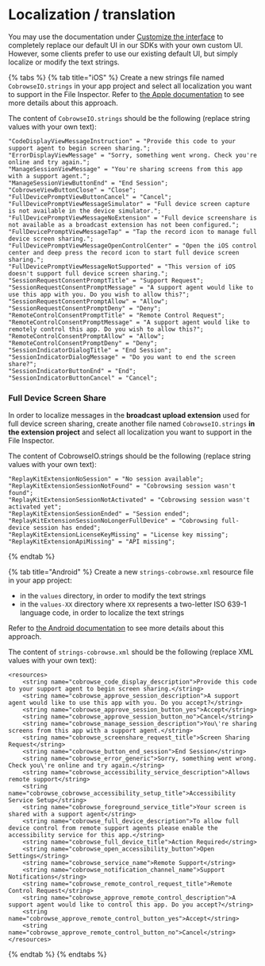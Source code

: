 # Localization / translation

You may use the documentation under [Customize the interface](./) to completely replace our default UI in our SDKs with your own custom UI. However, some clients prefer to use our existing default UI, but simply localize or modify the text strings.

{% tabs %}
{% tab title="iOS" %}
Create a new strings file named `CobrowseIO.strings` in your app project and select all localization you want to support in the File Inspector. Refer to [the Apple documentation](https://developer.apple.com/documentation/xcode/localization) to see more details about this approach.

The content of `CobrowseIO.strings` should be the following (replace string values with your own text):

```
"CodeDisplayViewMessageInstruction" = "Provide this code to your support agent to begin screen sharing.";
"ErrorDisplayViewMessage" = "Sorry, something went wrong. Check you're online and try again.";
"ManageSessionViewMessage" = "You're sharing screens from this app with a support agent.";
"ManageSessionViewButtonEnd" = "End Session";
"CobrowseViewButtonClose" = "Close";
"FullDevicePromptViewButtonCancel" = "Cancel";
"FullDevicePromptViewMessageSimulator" = "Full device screen capture is not available in the device simulator.";
"FullDevicePromptViewMessageNoExtension" = "Full device screenshare is not available as a broadcast extension has not been configured.";
"FullDevicePromptViewMessageTap" = "Tap the record icon to manage full device screen sharing.";
"FullDevicePromptViewMessageOpenControlCenter" = "Open the iOS control center and deep press the record icon to start full device screen sharing.";
"FullDevicePromptViewMessageNotSupported" = "This version of iOS doesn't support full device screen sharing.";
"SessionRequestConsentPromptTitle" = "Support Request";
"SessionRequestConsentPromptMessage" = "A support agent would like to use this app with you. Do you wish to allow this?";
"SessionRequestConsentPromptAllow" = "Allow";
"SessionRequestConsentPromptDeny" = "Deny";
"RemoteControlConsentPromptTitle" = "Remote Control Request";
"RemoteControlConsentPromptMessage" = "A support agent would like to remotely control this app. Do you wish to allow this?";
"RemoteControlConsentPromptAllow" = "Allow";
"RemoteControlConsentPromptDeny" = "Deny";
"SessionIndicatorDialogTitle" = "End Session";
"SessionIndicatorDialogMessage" = "Do you want to end the screen share?";
"SessionIndicatorButtonEnd" = "End";
"SessionIndicatorButtonCancel" = "Cancel";
```

### Full Device Screen Share

In order to localize messages in the **broadcast upload extension** used for full device screen sharing, create another file named `CobrowseIO.strings` **in the extension project** and select all localization you want to support in the File Inspector.

The content of CobrowseIO.strings should be the following (replace string values with your own text):

```
"ReplayKitExtensionNoSession" = "No session available";
"ReplayKitExtensionSessionNotFound" = "Cobrowsing session wasn't found";
"ReplayKitExtensionSessionNotActivated" = "Cobrowsing session wasn't activated yet";
"ReplayKitExtensionSessionEnded" = "Session ended";
"ReplayKitExtensionSessionNoLongerFullDevice" = "Cobrowsing full-device session has ended";
"ReplayKitExtensionLicenseKeyMissing" = "License key missing";
"ReplayKitExtensionApiMissing" = "API missing";
```
{% endtab %}

{% tab title="Android" %}
Create a new `strings-cobrowse.xml` resource file in your app project:

* in the `values` directory, in order to modify the text strings
* in the `values-XX` directory where `XX` represents a two-letter ISO 639-1 language code, in order to localize the text strings

Refer to [the Android documentation](https://developer.android.com/guide/topics/resources/localization) to see more details about this approach.

The content of `strings-cobrowse.xml` should be the following (replace XML values with your own text):

```markup
<resources>
    <string name="cobrowse_code_display_description">Provide this code to your support agent to begin screen sharing.</string>
    <string name="cobrowse_approve_session_description">A support agent would like to use this app with you. Do you accept?</string>
    <string name="cobrowse_approve_session_button_yes">Accept</string>
    <string name="cobrowse_approve_session_button_no">Cancel</string>
    <string name="cobrowse_manage_session_description">You\'re sharing screens from this app with a support agent.</string>
    <string name="cobrowse_screenshare_request_title">Screen Sharing Request</string>
    <string name="cobrowse_button_end_session">End Session</string>
    <string name="cobrowse_error_generic">Sorry, something went wrong. Check you\'re online and try again.</string>
    <string name="cobrowse_accessibility_service_description">Allows remote support</string>
    <string name="cobrowse_cobrowse_accessibility_setup_title">Accessibility Service Setup</string>
    <string name="cobrowse_foreground_service_title">Your screen is shared with a support agent</string>
    <string name="cobrowse_full_device_description">To allow full device control from remote support agents please enable the accessibility service for this app.</string>
    <string name="cobrowse_full_device_title">Action Required</string>
    <string name="cobrowse_open_accessibility_button">Open Settings</string>
    <string name="cobrowse_service_name">Remote Support</string>
    <string name="cobrowse_notification_channel_name">Support Notifications</string>
    <string name="cobrowse_remote_control_request_title">Remote Control Request</string>
    <string name="cobrowse_approve_remote_control_description">A support agent would like to control this app. Do you accept?</string>
    <string name="cobrowse_approve_remote_control_button_yes">Accept</string>
    <string name="cobrowse_approve_remote_control_button_no">Cancel</string>
</resources>
```
{% endtab %}
{% endtabs %}
